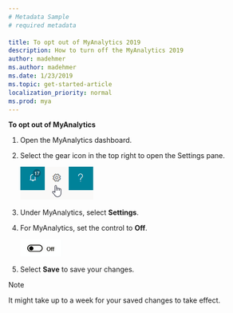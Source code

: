```yaml
---
# Metadata Sample
# required metadata

title: To opt out of MyAnalytics 2019
description: How to turn off the MyAnalytics 2019 
author: madehmer
ms.author: madehmer
ms.date: 1/23/2019
ms.topic: get-started-article
localization_priority: normal 
ms.prod: mya
---
```


**To opt out of MyAnalytics**

1. Open the MyAnalytics dashboard.
2. Select the gear icon in the top right to open the Settings pane.

    ![MyAnalytics settings](../../Images/mya/use/mya-gear-settings.png)

3. Under MyAnalytics, select **Settings**.
4. For MyAnalytics, set the control to **Off**.

    ![Slider in off position](../../Images/mya/use/Slider-off.png)
  
5. Select **Save** to save your changes.

> [!NOTE]
> It might take up to a week for your saved changes to take effect.